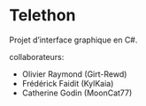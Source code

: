 # Telethon
Projet d’interface graphique en C#. 

collaborateurs: 
- Olivier Raymond   (Girt-Rewd)
- Frédérick Faidit  (KylKaia)
- Catherine Godin   (MoonCat77)
